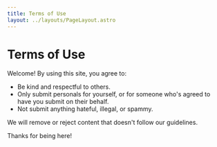 ```yaml
---
title: Terms of Use
layout: ../layouts/PageLayout.astro
---
```


# Terms of Use

Welcome! By using this site, you agree to:

- Be kind and respectful to others.
- Only submit personals for yourself, or for someone who's agreed to have you submit on their behalf.
- Not submit anything hateful, illegal, or spammy.

We will remove or reject content that doesn't follow our guidelines.

Thanks for being here!
